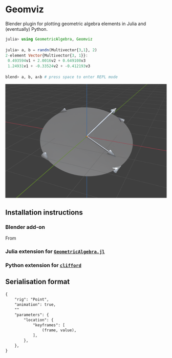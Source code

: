 # Geomviz

Blender plugin for plotting geometric algebra elements in Julia and (eventually) Python.

```julia
julia> using GeometricAlgebra, Geomviz

julia> a, b = randn(Multivector{3,1}, 2)
2-element Vector{Multivector{3, 1}}:
 0.493594v1 + 2.0016v2 + 0.649108v3
 1.24931v1 + -0.33524v2 + -0.412193v3

blend> a, b, a∧b # press space to enter REPL mode
```

![Blender screenshot](docs/blender-screenshot.png)


## Installation instructions

### Blender add-on

From 

### Julia extension for [`GeometricAlgebra.jl`](https://github.com/Jollywatt/GeometricAlgebra.jl)

### Python extension for [`clifford`](https://github.com/pygae/clifford)

## Serialisation format

```
{
	"rig": "Point",
	"animation": true,
	""
	"parameters": {
		"location": {
			"keyframes": [
				(frame, value),
			],
		},
	},
}
```
